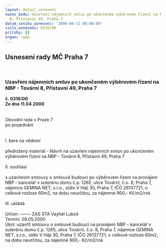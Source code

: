 ```yaml
---
layout: detail_usneseni
nazev_bodu: Uzavření nájemních smluv po ukončeném výběrovém řízení na NBP - Tovární
  8, Přístavní 49, Praha 7
datum_vzniku_usneseni: '2000-04-11 00:00:00'
cislo_usneseni: 0316/00
prilohy: []
organ: rada
---
```

<div id="ucUsn_pList" class="usn">
	<span><h2>Usnesení rady MČ Praha 7 </h2>
<br></span><div class="standBody">
<span><h3>Uzavření nájemních smluv po ukončeném výběrovém řízení na NBP - Tovární 8, Přístavní 49, Praha 7</h3></span><div class="center">
		<strong>č. 0316/00</strong><br>
	</div>
<div class="center">
		<strong>Ze dne 11.04.2000</strong><br><br>
	</div>
<br>Obvodní rada v Praze 7<br>po projednání<br><br><br>I.	bere na vědomí<br><br> předložený materiál - Návrh na uzavření nájemních smluv po ukončeném výběrovém řízení na NBP - Tovární 8, Přístavní 49, Praha 7<br><br>II.	souhlasí <br><br>s uzavřením smlouvy o smlouvě budoucí po výběrovém řízení na pronájem NBP - kancelář v suterénu domu č.p. 1265, ulice Tovární, č.o. 8, Praha 7, nájemce GEMINA NET, s.r.o., sídlo V Háji 30, Praha 7, IČO 26137721, o celkové rozloze 60m2, na dobu neurčitou, za nájemné 900,- Kč/m2/rok<br> <br>III.	ukládá <br><br> Určen:	–––––	ZAS STA Vayhel Luboš<br>Termín: 09.05.2000<br>Úkol:	uzavřít smlouvu o smlouvě budoucí na pronájem NBP - kancelář v suterénu domu č.p. 1265, ulice Tovární, č.o. 8, Praha 7, nájemce GEMINA NET, s.r.o., sídlo V Háji 30, Praha 7, IČO 26137721, o celkové rozloze 60m2, na dobu neurčitou, za nájemné 900,- Kč/m2/rok<br> <br> <br> <br><br> <br>
</div>
</div>